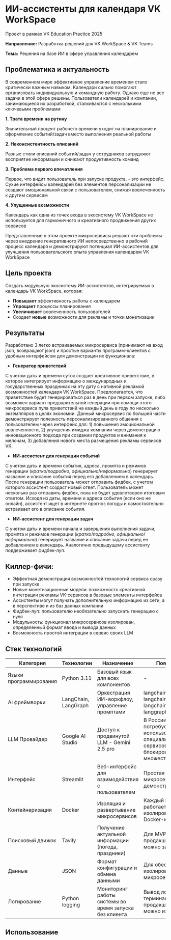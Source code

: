 # ИИ-ассистенты для календаря VK WorkSpace
Проект в рамках VK Education Practice 2025

**Направление:** Разработка решений для VK WorkSpace & VK Teams

**Тема:** Решения на базе ИИ в сфере управления календарем

## Проблематика и актуальность
В современном мире эффективное управление временем стало критически важным навыком. Календари сильно помогают организовать индивидуальную и командную работу. Однако еще не все задачи в этой сфере решены. Пользователи календарей и компании, занимающиеся их разработкой, сталкиваются с несколькими ключевыми проблемами:

**1. Трата времени на рутину**

Значительный процент рабочего времени уходит на планирование и оформление событий/задач вместо выполнения реальной работы

**2. Неконсистентность описаний**

Разные стили описаний событий/задач у сотрудников затрудняют восприятие информации и снижают продуктивность команд

**3. Проблема первого впечатления**

Первое, что видит пользователь при запуске продукта, - это интерфейс. Сухие интерфейсы календарей без элементов персонализации не создают эмоциональной связи с пользователем, снижая вовлеченность к другим сервисам

**4. Упущенные возможности**

Календарь как одна из точек входа в экосистему VK WorkSpace не используется для гармоничного и креативного продвижения других сервисов

Представленные в этом проекте микросервисы решают эти проблемы через внедрение генеративного ИИ непосредственно в рабочий процесс календаря и демонстрируют потенциал ИИ-ассистентов для улучшения пользовательского опыта управления календарем VK WorkSpace

## Цель проекта
Создать модульную экосистему ИИ-ассистентов, интегрируемых в календарь VK WorkSpace, которая:
- **Повышает** эффективность работы с календарем
- **Упрощает** процессы планирования
- **Увеличивает** вовлеченность пользователей
- Создает **новые** возможности для рекламы и точки монетизации

## Результаты
Разработано 3 легко встраиваемых микросервиса (принимают на вход json, возвращают json) и простые варианты программ-клиентов с удобным интерфейсом для демонстрации их функционала:
- **Генератор приветствий**

С учетом даты и времени суток создает креативное приветствие, в которое интегрирует информацию о международных и государственных праздниках на эту дату с нативной рекламой возможностей календаря VK WorkSpace. Предполагается, что приветствие будет генерироваться раз в день при первом запуске, либо возможен вариант предварительной генерации при помощи этого микросервиса пула приветствий на каждый день в году по несколько экземпляров в целях экономии. Данный микросервис по большей части демонстрирует полезность персонализированного общения с пользователем через интерфейс для: 1) повышения эмоциональной вовлеченности, 2) улучшения имиджа компании через демонстрацию инновационного подхода при создании продуктов и внимания к мелочам, 3) добавления нового места размещения рекламы сервисов VK.

- **ИИ-ассистент для генерации событий**

С учетом даты и времени события, адреса, промпта и режимов генерации (*кратко*/*подробно*, *официально*/*неформально*) генерирует название и описание события перед его добавлением в календарь. После генерации пользователь может отправить фидбек, с учетом которого ассистент создаст новый ответ. Пользователь может несколько раз отправить фидбек, пока не будет удовлетворен итоговым ответом. Исходя из даты, времени и адреса события (если оно не онлайн), ассистент ищет в интернете прогноз погоды и самостоятельно встраивает его в описание события.

- **ИИ-ассистент для генерации задач**

С учетом даты и времени начала и завершения выполнения задачи, промпта и режимов генерации (*кратко*/*подробно*, *официально*/*неформально*) генерирует название и описание задачи перед ее добавлением в календарь. Аналогично предыдущему ассистенту поддерживает фидбек-луп.

## Киллер-фичи:
- Эффектная демонстрация возможностей технологий сервиса сразу при запуске
- Новые монетизационные модели: возможность креативной интеграции рекламы VK-сервисов в базовые элементы интерфейса
- Ассистенты могут получать дополнительную информацию из сети, а в перспективе и из баз данных компании
- Фидбек-луп: пользователю необязательно запускать генерацию с нуля
- Модульность: функционал микросервисов изолирован, определенный формат ввода и вывода данных
- Возможность простой интеграции в сервис своих LLM

## Стек технологий
Категория | Технологии | Назначение | Пояснение
--- | --- | --- | ---
Языки программирования | Python 3.11 | Базовый язык для всех компонентов | -
AI фреймворки | LangChain, LangGraph | Оркестрация ИИ-воркфлоу, управление промптами | langchain_openai, langchain_community, langchain_core, langgraph
LLM Провайдер | Google AI Studio | Доступ к продвинутой LLM - Gemini 2.5 pro | В России потребуется использование специальных сервисов для обхода блокировки; имеет множество аналогов
Интерфейс | Streamlit | Веб-интерфейс для взаимодействия с пользователем | Простая развертка микросервисов для демонстрации
Контейнеризация | Docker | Изоляция и развертывание микросервисов | Каждый компонент работает в изолированном Docker-контейнере
Поисковый движок | Tavily | Получение актуальной информации (погода, праздники) | Для MVP, в продакшн версии можно заменить
Данные | JSON | Формат конфигурации и обмена данными | Для обеспечения изолированности микросервисов
Логирование | Python logging | Мониторинг работы системы во время запуска без клиента | Вывод логов в терминал для MVP, в продакшн версии можно изменить

## Использование




